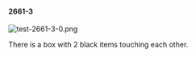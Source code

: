 #### 2661-3
![test-2661-3-0.png](https://github.com/lil-lab/nlvr/raw/master/nlvr/test/images/4/test-2661-3-0.png "test-2661-3-0.png")

There is a box with 2 black items touching each other.